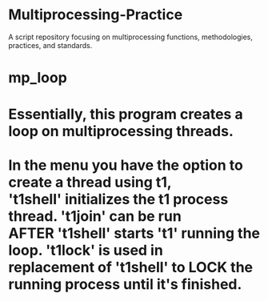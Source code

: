 # Multiprocessing-Practice

A script repository focusing on multiprocessing functions, methodologies,<br>
practices, and standards.

<h1>mp_loop<h1>

Essentially, this program creates a loop on multiprocessing threads.<br>
<br>
In the menu you have the option to create a thread using t1,<br>
't1shell' initializes the t1 process thread. 't1join' can be run<br>
AFTER 't1shell' starts 't1' running the loop. 't1lock' is used in <br>
replacement of 't1shell' to LOCK the running process until it's finished.<br>


